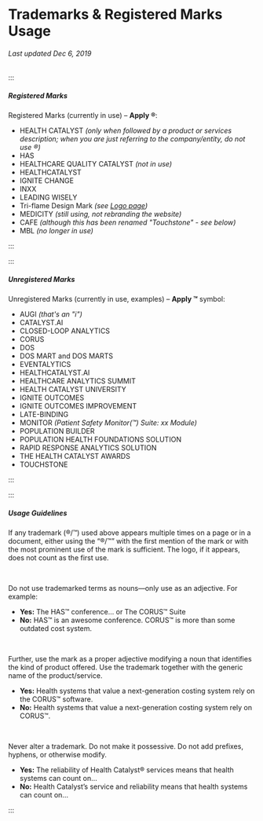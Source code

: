 # Trademarks & Registered Marks Usage

###### Last updated Dec 6, 2019

:::

##### Registered Marks

Registered Marks (currently in use) – **Apply ®**:

-   HEALTH CATALYST _(only when followed by a product or services description; when you are just referring to the company/entity, do not use ®)_
-   HAS
-   HEALTHCARE QUALITY CATALYST _(not in use)_
-   HEALTHCATALYST
-   IGNITE CHANGE
-   INXX
-   LEADING WISELY
-   Tri-flame Design Mark _(see [Logo page](https://cashmere.healthcatalyst.net/styles/logo))_
-   MEDICITY _(still using, not rebranding the website)_
-   CAFE _(although this has been renamed "Touchstone" - see below)_
-   MBL _(no longer in use)_

:::

:::

##### Unregistered Marks

Unregistered Marks (currently in use, examples) – **Apply ™** symbol:

-   AUGI _(that's an "i")_
-   CATALYST.AI
-   CLOSED-LOOP ANALYTICS
-   CORUS
-   DOS
-   DOS MART and DOS MARTS
-   EVENTALYTICS
-   HEALTHCATALYST.AI
-   HEALTHCARE ANALYTICS SUMMIT
-   HEALTH CATALYST UNIVERSITY
-   IGNITE OUTCOMES
-   IGNITE OUTCOMES IMPROVEMENT
-   LATE-BINDING
-   MONITOR _(Patient Safety Monitor(™) Suite: xx Module)_
-   POPULATION BUILDER
-   POPULATION HEALTH FOUNDATIONS SOLUTION
-   RAPID RESPONSE ANALYTICS SOLUTION
-   THE HEALTH CATALYST AWARDS
-   TOUCHSTONE

:::

:::

##### Usage Guidelines

If any trademark (®/™) used above appears multiple times on a page or in a document, either using the “®/™” with the first mention of the mark or with the most prominent use of the mark is sufficient. The logo, if it appears, does not count as the first use.

&nbsp;

Do not use trademarked terms as nouns—only use as an adjective. For example:

-   **Yes:** The HAS™ conference… or The CORUS™ Suite
-   **No:** HAS™ is an awesome conference. CORUS™ is more than some outdated cost system.

&nbsp;

Further, use the mark as a proper adjective modifying a noun that identifies the kind of product offered. Use the trademark together with the generic name of the product/service.

-   **Yes:** Health systems that value a next-generation costing system rely on the CORUS™ software.
-   **No:** Health systems that value a next-generation costing system rely on CORUS™.

&nbsp;

Never alter a trademark. Do not make it possessive. Do not add prefixes, hyphens, or otherwise modify.

-   **Yes:** The reliability of Health Catalyst® services means that health systems can count on…
-   **No:** Health Catalyst’s service and reliability means that health systems can count on…

:::
